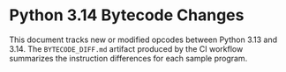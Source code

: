 # Python 3.14 Bytecode Changes

This document tracks new or modified opcodes between Python 3.13 and 3.14. The
`BYTECODE_DIFF.md` artifact produced by the CI workflow summarizes the
instruction differences for each sample program.
